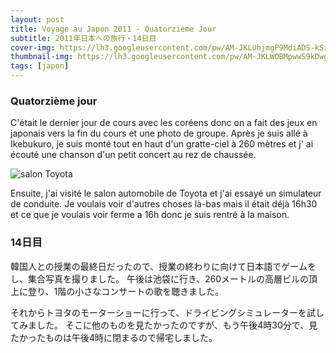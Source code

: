 ```yaml
---
layout: post
title: Voyage au Japon 2011 - Quatorzième Jour
subtitle: 2011年日本への旅行・14日目
cover-img: https://lh3.googleusercontent.com/pw/AM-JKLUhjmgP9MdiADS-kSzOEDT8mQyPBUJzJ81cdMlxe9mltYcvk4LNp9PsTGS5h-HQ1RJrOFM_KACcRFvT5pCjYTYskzJKH1M9k1eQ20sOdWqEExaAs6D-VAxLCiNSHAZgK28zVQo6wV3ZXUXkRqiSK3hI=w2160-h1216-no?authuser=0
thumbnail-img: https://lh3.googleusercontent.com/pw/AM-JKLWOBMpwwS9kDwg-vuR7wW4ngiJQg1xdOqcYQ8LfZMzF9yLvkqg7yD24467CMlQhFIBQoZjh0KFCd-bXjNEeU4j23RuEzWxxLGBO0f9imTRWbb--VMEtcABuKl1FJX9ZYzpAF4yshsEBhzcM0IJNcjJ5=w2160-h1216-no?authuser=0
tags: [japon]
---
```


### Quatorzième jour

C'était le dernier jour de cours avec les coréens donc on a fait des jeux en japonais vers la fin du cours et une photo de groupe. Après je suis allé à Ikebukuro, je suis monté tout en haut d'un gratte-ciel à 260 mètres et j' ai écouté une chanson d'un petit concert au rez de chaussée. 

![salon Toyota](https://lh3.googleusercontent.com/pw/AM-JKLWh4xpVySuJr0aEMuSMHbrVwR1rS8w5ikc5NeGfg71AJH51azCPgSiT6VBKYdLZ_WWG6SfmVNAK0viHTrsjMNXxFAkSxKVIX5ShJqGFQKVn-3lDFJlQNVG9Z7uizjfUEvXlPbg5Vg74ovqlNScGcEEj=w2160-h1216-no?authuser=0)

Ensuite, j'ai visité le salon automobile de Toyota et j'ai essayé un simulateur de conduite. Je voulais voir d'autres choses là-bas mais il était déjà 16h30 et ce que je voulais voir ferme a 16h donc je suis rentré à la maison. 

### 14日目

韓国人との授業の最終日だったので、授業の終わりに向けて日本語でゲームをし、集合写真を撮りました。 午後は池袋に行き、260メートルの高層ビルの頂上に登り、1階の小さなコンサートの歌を聴きました。 

それからトヨタのモーターショーに行って、ドライビングシミュレーターを試してみました。 そこに他のものを見たかったのですが、もう午後4時30分で、見たかったものは午後4時に閉まるので帰宅しました。
